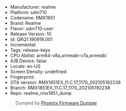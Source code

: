## 
- Manufacturer: realme
- Platform: sdm710
- Codename: RMX1851
- Brand: Realme
- Flavor: sdm710-user
- Release Version: 10
- Id: QKQ1.190918.001
- Incremental: 
- Tags: release-keys
- CPU Abilist: arm64-v8a,armeabi-v7a,armeabi
- A/B Device: false
- Locale: en-US
- Screen Density: undefined
- Fingerprint: 
- OTA version: RMX1851EX_11.C.17_1170_202105192238
- Branch: RMX1851EX_11.C.17_1170_202105192238
- Repo: realme_rmx1851_dump


>Dumped by [Phoenix Firmware Dumper](https://github.com/DroidDumps/phoenix_firmware_dumper)
